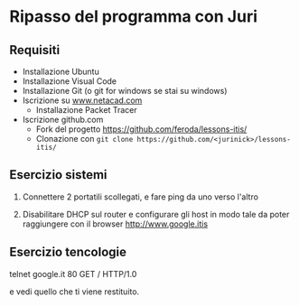 # Ripasso del programma con Juri

## Requisiti

- Installazione Ubuntu
- Installazione Visual Code 
- Installazione Git (o git for windows se stai su windows)
- Iscrizione su www.netacad.com
    - Installazione Packet Tracer
- Iscrizione github.com
    - Fork del progetto https://github.com/feroda/lessons-itis/
    - Clonazione con `git clone https://github.com/<jurinick>/lessons-itis/`

## Esercizio sistemi

1. Connettere 2 portatili scollegati, e fare ping da uno verso l'altro

2. Disabilitare DHCP sul router e configurare gli host in modo tale da poter raggiungere con il browser http://www.google.itis

## Esercizio tencologie

telnet google.it 80
GET / HTTP/1.0

e vedi quello che ti viene restituito.

